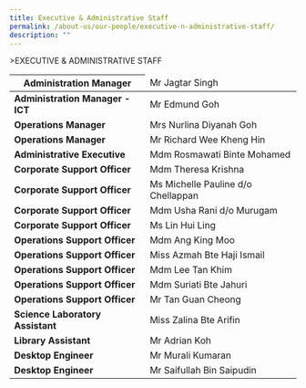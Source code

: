 ```yaml
---
title: Executive & Administrative Staff
permalink: /about-us/our-people/executive-n-administrative-staff/
description: ""
---
```

&gt;EXECUTIVE &amp; ADMINISTRATIVE STAFF

<table>
<thead>
  <tr>
    <th>Administration Manager</th>
    <td>Mr Jagtar Singh</td>
  </tr>
</thead>
<tbody>
  <tr>
    <td> <b>Administration Manager - ICT</b></td>
    <td>Mr Edmund Goh</td>
  </tr>
  <tr>
    <td><b>Operations Manager</b></td>
    <td>Mrs Nurlina Diyanah Goh</td>
  </tr>
  <tr>
    <td><b>Operations Manager</b></td>
    <td>Mr Richard Wee Kheng Hin</td>
   </tr>
  <tr>
    <td><b>Administrative Executive</b></td>
    <td>Mdm Rosmawati Binte Mohamed </td>
  </tr>
  <tr>
    <td><b>Corporate Support Officer</b></td>
    <td>Mdm Theresa Krishna </td>
  </tr>
  <tr>
    <td><b>Corporate Support Officer</b></td>
    <td>Ms Michelle Pauline d/o Chellappan</td>
  </tr>
  <tr>
    <td><b>Corporate Support Officer</b><br></td>
    <td>Mdm Usha Rani d/o Murugam</td>
  </tr>
  <tr>
    <td><b>Corporate Support Officer</b></td>
    <td>Ms Lin Hui Ling</td>
  </tr>
  <tr>
    <td><b>Operations Support Officer</b></td>
    <td>Mdm Ang King Moo </td>
  </tr>
  <tr>
    <td><b>Operations Support Officer</b><br></td>
    <td>Miss Azmah Bte Haji Ismail </td>
  </tr>
  <tr>
    <td><b>Operations Support Officer</b></td>
    <td>Mdm Lee Tan Khim </td>
  </tr>
  <tr>
    <td><b>Operations Support Officer</b><br></td>
    <td>Mdm Suriati Bte Jahuri </td>
  </tr>
  <tr>
    <td><b>Operations Support Officer</b></td>
    <td>Mr Tan Guan Cheong </td>
  </tr>
  <tr>
    <td><b>Science Laboratory Assistant </b></td>
    <td>Miss Zalina Bte Arifin </td>
  </tr>
  <tr>
    <td><b>Library Assistant</b></td>
    <td>Mr Adrian Koh</td>
  </tr>
  <tr>
    <td><b>Desktop Engineer </b></td>
    <td>Mr Murali Kumaran<br></td>
  </tr>
  <tr>
    <td><b>Desktop Engineer </b></td>
    <td>Mr Saifullah Bin Saipudin</td>
  </tr>
</tbody>
</table>